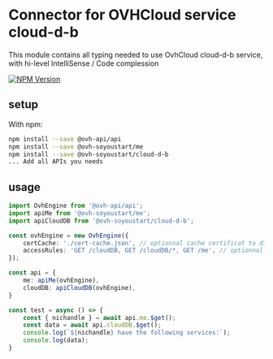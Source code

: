 # Connector for OVHCloud service cloud-d-b

This module contains all typing needed to use OvhCloud cloud-d-b service, with hi-level IntelliSense / Code complession

[![NPM Version](https://img.shields.io/npm/v/@ovh-soyoustart/cloud-d-b.svg?style=flat)](https://www.npmjs.org/package/@ovh-soyoustart/cloud-d-b)

## setup

With npm:
````bash
npm install --save @ovh-api/api
npm install --save @ovh-soyoustart/me
npm install --save @ovh-soyoustart/cloud-d-b
... Add all APIs you needs
````

## usage

````typescript
import OvhEngine from '@ovh-api/api';
import apiMe from '@ovh-soyoustart/me';
import apiCloudDB from '@ovh-soyoustart/cloud-d-b';

const ovhEngine = new OvhEngine({ 
    certCache: './cert-cache.json', // optionnal cache certificat to disk
    accessRules: 'GET /cloudDB, GET /cloudDB/*, GET /me', // optionnal limit the requested privileges.
});

const api = {
    me: apiMe(ovhEngine),
    cloudDB: apiCloudDB(ovhEngine),
}

const test = async () => {
    const { nichandle } = await api.me.$get();
    const data = await api.cloudDB.$get();
    console.log(`${nichandle} have the following services:`);
    console.log(data);
}

````
